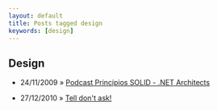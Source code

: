 ```yaml
---
layout: default
title: Posts tagged design
keywords: [design]
---
```

<h2 class="category">Design</h2>
<ul class="posts">
<li>
<p>
<span class="date">24/11/2009</span> &raquo; 
<a href="/blog/podcast-principios-solid-net-architects">Podcast Princípios SOLID - .NET Architects</a>
</p>
</li> 
<li>
<p>
<span class="date">27/12/2010</span> &raquo; 
<a href="/blog/tell-dont-ask">Tell don't ask!</a>
</p>
</li> 
</ul>

